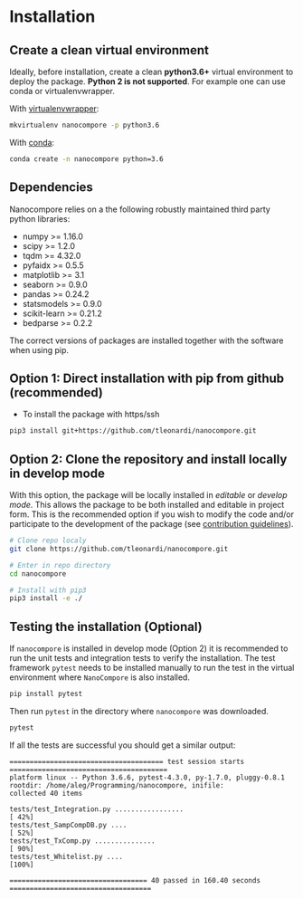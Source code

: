 # Installation

## Create a clean virtual environment

Ideally, before installation, create a clean **python3.6+** virtual environment to deploy the package. **Python 2 is not supported**. For example one can use conda or virtualenvwrapper.

With [virtualenvwrapper](https://virtualenvwrapper.readthedocs.io/en/latest/install.html):

```bash
mkvirtualenv nanocompore -p python3.6
```

With [conda](https://conda.io/projects/conda/en/latest/user-guide/install/index.html):

```bash
conda create -n nanocompore python=3.6
```

## Dependencies

Nanocompore relies on a the following robustly maintained third party python libraries:

* numpy >= 1.16.0
* scipy >= 1.2.0
* tqdm >= 4.32.0
* pyfaidx >= 0.5.5
* matplotlib >= 3.1
* seaborn >= 0.9.0
* pandas >= 0.24.2
* statsmodels >= 0.9.0
* scikit-learn >= 0.21.2
* bedparse >= 0.2.2

The correct versions of packages are installed together with the software when using pip.

## Option 1: Direct installation with pip from github (recommended)

* To install the package with https/ssh

```bash
pip3 install git+https://github.com/tleonardi/nanocompore.git
```

## Option 2: Clone the repository and install locally in develop mode

With this option, the package will be locally installed in *editable* or *develop mode*. This allows the package to be both installed and editable in project form. This is the recommended option if you wish to modify the code and/or participate to the development of the package (see [contribution guidelines](contributing.md)).

```bash
# Clone repo localy
git clone https://github.com/tleonardi/nanocompore.git

# Enter in repo directory
cd nanocompore

# Install with pip3
pip3 install -e ./
```

## Testing the installation (Optional)

If `nanocompore` is installed in develop mode (Option 2) it is recommended to run the unit tests and integration tests to verify the installation. The test framework `pytest` needs to be installed manually to run the test in the virtual environment where `NanoCompore` is also installed.

```bash
pip install pytest
```

Then run `pytest` in the directory where `nanocompore` was downloaded.
```bash
pytest
```

If all the tests are successful you should get a similar output:

```text
====================================== test session starts =======================================
platform linux -- Python 3.6.6, pytest-4.3.0, py-1.7.0, pluggy-0.8.1
rootdir: /home/aleg/Programming/nanocompore, inifile:
collected 40 items                                                                               

tests/test_Integration.py .................                                                [ 42%]
tests/test_SampCompDB.py ....                                                              [ 52%]
tests/test_TxComp.py ...............                                                       [ 90%]
tests/test_Whitelist.py ....                                                               [100%]

================================== 40 passed in 160.40 seconds ===================================
```

